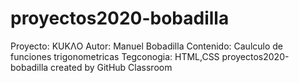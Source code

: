 # proyectos2020-bobadilla
Proyecto: KUKΛO
Autor: Manuel Bobadilla
Contenido: Caulculo de funciones trigonometricas
Tegconogia: HTML,CSS
proyectos2020-bobadilla created by GitHub Classroom
